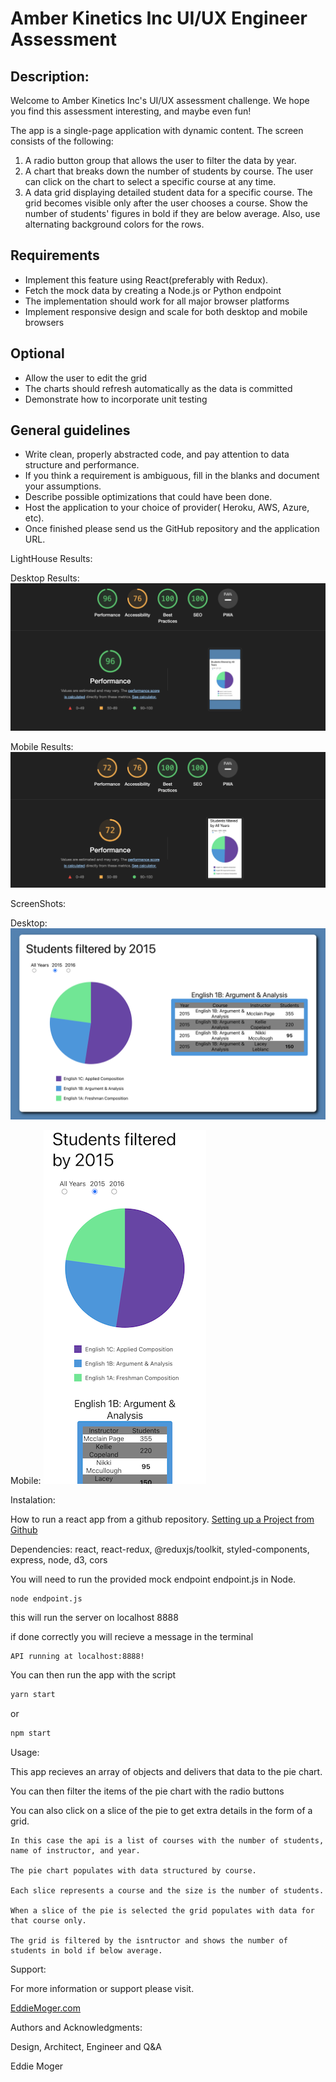 # Amber Kinetics Inc UI/UX Engineer Assessment

## Description:

Welcome to Amber Kinetics Inc's UI/UX assessment challenge. We hope you find this assessment interesting, and maybe even fun!

The app is a single-page application with dynamic content. The screen consists of the following:
1. A radio button group that allows the user to filter the data by year.
2. A chart that breaks down the number of students by course. The user can click on the
chart to select a specific course at any time.
3. A data grid displaying detailed student data for a specific course. The grid becomes
visible only after the user chooses a course. Show the number of students' figures in bold if they are below average. Also, use alternating background colors for the rows.

## Requirements
- Implement this feature using React(preferably with Redux).
- Fetch the mock data by creating a Node.js or Python endpoint
- The implementation should work for all major browser platforms
- Implement responsive design and scale for both desktop and mobile browsers

## Optional
- Allow the user to edit the grid
- The charts should refresh automatically as the data is committed
- Demonstrate how to incorporate unit testing

## General guidelines
- Write clean, properly abstracted code, and pay attention to data structure and performance.
- If you think a requirement is ambiguous, fill in the blanks and document your assumptions.
- Describe possible optimizations that could have been done.
- Host the application to your choice of provider( Heroku, AWS, Azure, etc).
- Once finished please send us the GitHub repository and the application URL.


LightHouse Results:

Desktop Results:
![UI:UX Lighthouse Desktop Results](/public/UI:UX_Lighthouse_Desktop_Results.png)

Mobile Results:
![UI:UX Lighthouse Mobile Results](/public/UI:UX_Lighthouse_Mobile_Results.png)

ScreenShots:

Desktop:
![UI:UX Screenshot Desktop](/public/UI%3AUX_screenshot.png)

Mobile:
![UI:UX Screenshot Mobile](/public/UI%3AUX_screenshot_mobile_280px.png)


Instalation:


How to run a react app from a github repository.
[Setting up a Project from Github](https://www.pluralsight.com/guides/setting-up-a-react-project-from-github)

Dependencies:
react,
react-redux,
@reduxjs/toolkit,
styled-components,
express,
node,
d3,
cors

You will need to run the provided mock endpoint endpoint.js in Node.


	node endpoint.js


this will run the server on localhost 8888

if done correctly you will recieve a message in the terminal

	API running at localhost:8888!

You can then run the app with the script

```javascript
yarn start
```

or

```javascript
npm start
```


Usage:

This app recieves an array of objects and delivers that data to the pie chart.

You can then filter the items of the pie chart with the radio buttons

You can also click on a slice of the pie to get extra details in the form of a grid.


	In this case the api is a list of courses with the number of students, name of instructor, and year.

	The pie chart populates with data structured by course.
	
	Each slice represents a course and the size is the number of students.

	When a slice of the pie is selected the grid populates with data for that course only.

	The grid is filtered by the isntructor and shows the number of students in bold if below average.


Support:

For more information or support please visit.

[EddieMoger.com](https://eddiemoger.com)


Authors and Acknowledgments:

 Design, Architect, Engineer and Q&A

  Eddie Moger
